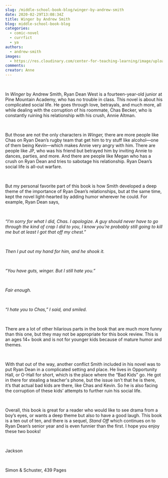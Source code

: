 ```yaml
---
slug: /middle-school-book-blog/winger-by-andrew-smith
date: 2020-02-29T13:08:34Z
title: Winger by Andrew Smith
blog: middle-school-book-blog
categories:
  - comic-novel
  - currfict
  - ya
authors:
  - andrew-smith
images:
  - https://res.cloudinary.com/center-for-teaching-learning/image/upload/v1659660237/Winger.jpg.jpg
comments:
creator: Anne
---
```


<div class="wp-block-image"><figure class="alignleft size-large"/></div>
<!-- /wp:image --><br /><!-- wp:paragraph -->
<p>In <em>Winger
</em>by Andrew Smith, Ryan Dean West is a fourteen-year-old junior at Pine
Mountain Academy, who has no trouble in class. This novel is about his
complicated social life. He goes through love, betrayals, and much more, all while
dealing with the corruption of his roommate, Chas Becker, who is constantly
ruining his relationship with his crush, Annie Altman.</p>
<!-- /wp:paragraph --><br /><!-- wp:paragraph -->
<p>But those
are not the only characters in <em>Winger, </em>there are more people like Chas
on Ryan Dean’s rugby team that get him to try stuff like alcohol—one of them
being Kevin—which makes Annie very angry with him. There are people like JP,
who was his friend but betrayed him by inviting Annie to dances, parties, and
more. And there are people like Megan who has a crush on Ryan Dean and tries to
sabotage his relationship. Ryan Dean’s social life is all-out warfare.</p>
<!-- /wp:paragraph --><br /><!-- wp:paragraph -->
<p>But my
personal favorite part of this book is how Smith developed a deep theme of the
importance of Ryan Dean’s relationships, but at the same time, kept the novel
light-hearted by adding humor wherever he could. For example, Ryan Dean says,</p>
<!-- /wp:paragraph --><br /><!-- wp:paragraph -->
<p><em>“I’m
sorry for what I did, Chas. I apologize. A guy should never have to go through
the kind of crap I did to you, I know you’re probably still going to kill me
but at least I got that off my chest.”</em></p>
<!-- /wp:paragraph --><br /><!-- wp:paragraph -->
<p><em>Then I
put out my hand for him, and he shook it.</em></p>
<!-- /wp:paragraph --><br /><!-- wp:paragraph -->
<p><em>“You have
guts, winger. But I still hate you.”</em></p>
<!-- /wp:paragraph --><br /><!-- wp:paragraph -->
<p><em>Fair
enough.</em></p>
<!-- /wp:paragraph --><br /><!-- wp:paragraph -->
<p><em>“I hate
you to Chas,” I said, and smiled.</em></p>
<!-- /wp:paragraph --><br /><!-- wp:paragraph -->
<p>There are
a lot of other hilarious parts in the book that are much more funny than this
one, but they may not be appropriate for this book review. This is an ages 14+
book and is not for younger kids because of mature humor and themes.</p>
<!-- /wp:paragraph --><br /><!-- wp:paragraph -->
<p>With that
out of the way, another conflict Smith included in his novel was to put Ryan
Dean in a complicated setting and place. He lives in Opportunity Hall, or
O-Hall for short, which is the place where the “Bad Kids” go. He got in there
for stealing a teacher's phone, but the issue isn't that he is there, it’s that
actual bad kids are there, like Chas and Kevin. So he is also facing the
corruption of these kids’ attempts to further ruin his social life.</p>
<!-- /wp:paragraph --><br /><!-- wp:paragraph -->
<p>Overall, this book is great for a reader who would like to see drama from a boy’s eyes, or wants a deep theme but also to have a good laugh. This book is a ten out of ten, and there is a sequel, <em>Stand Off </em>which continues on to Ryan Dean’s senior year and is even funnier than the first. I hope you enjoy these two books!</p>
<!-- /wp:paragraph --><br /><!-- wp:paragraph -->
<p>Jackson</p>
<!-- /wp:paragraph --><br /><!-- wp:paragraph -->
<p>Simon
&amp; Schuster, 439 Pages</p>
<!-- /wp:paragraph -->
